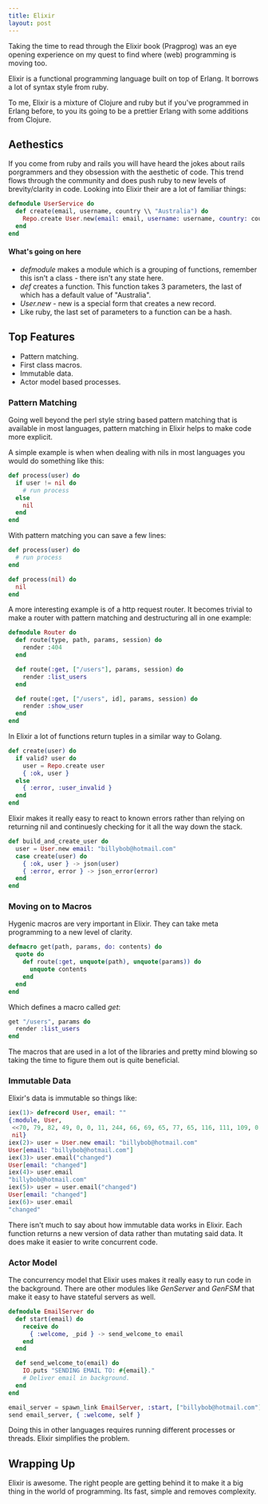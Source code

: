 ```yaml
---
title: Elixir
layout: post
---
```


Taking the time to read through the Elixir book (Pragprog) was an eye opening experience on my quest to find where (web) programming is moving too.

Elixir is a functional programming language built on top of Erlang. It borrows a lot of syntax style from ruby.

To me, Elixir is a mixture of Clojure and ruby but if you've programmed in Erlang before, to you its going to be a prettier Erlang with some additions from Clojure.

## Aethestics

If you come from ruby and rails you will have heard the jokes about rails porgrammers and they obsession with the aesthetic of code. This trend flows through the community and does push ruby to new levels of brevity/clarity in code. Looking into Elixir their are a lot of familiar things:

```elixir
defmodule UserService do
  def create(email, username, country \\ "Australia") do
    Repo.create User.new(email: email, username: username, country: country)
  end
end
```

#### What's going on here

- _defmodule_ makes a module which is a grouping of functions, remember this isn't a class - there isn't any state here.
- _def_ creates a function. This function takes 3 parameters, the last of which has a default value of "Australia".
- _User.new_ - new is a special form that creates a new record.
- Like ruby, the last set of parameters to a function can be a hash.

## Top Features

- Pattern matching.
- First class macros.
- Immutable data.
- Actor model based processes.

### Pattern Matching

Going well beyond the perl style string based pattern matching that is available in most languages, pattern matching in Elixir helps to make code more explicit.

A simple example is when when dealing with nils in most languages you would do something like this:

```elixir
def process(user) do
  if user != nil do
    # run process
  else
    nil
  end
end
```

With pattern matching you can save a few lines:

```elixir
def process(user) do
  # run process
end

def process(nil) do
  nil
end
```

A more interesting example is of a http request router. It becomes trivial to make a router with pattern matching and destructuring all in one example:

```elixir
defmodule Router do
  def route(type, path, params, session) do
    render :404
  end

  def route(:get, ["/users"], params, session) do
    render :list_users
  end

  def route(:get, ["/users", id], params, session) do
    render :show_user
  end
end
```

In Elixir a lot of functions return tuples in a similar way to Golang.

```elixir
def create(user) do
  if valid? user do
    user = Repo.create user
    { :ok, user }
  else
    { :error, :user_invalid }
  end
end
```

Elixir makes it really easy to react to known errors rather than relying on returning nil and continuesly checking for it all the way down the stack.

```elixir
def build_and_create_user do
  user = User.new email: "billybob@hotmail.com"
  case create(user) do
    { :ok, user } -> json(user)
    { :error, error } -> json_error(error)
  end
end
```

### Moving on to Macros

Hygenic macros are very important in Elixir. They can take meta programming to a new level of clarity.

```elixir
defmacro get(path, params, do: contents) do
  quote do
    def route(:get, unquote(path), unquote(params)) do
      unquote contents
    end
  end
end
```

Which defines a macro called _get_:

```elixir
get "/users", params do
  render :list_users
end
```

The macros that are used in a lot of the libraries and pretty mind blowing so taking the time to figure them out is quite beneficial.

### Immutable Data

Elixir's data is immutable so things like:

```elixir
iex(1)> defrecord User, email: ""
{:module, User,
 <<70, 79, 82, 49, 0, 0, 11, 244, 66, 69, 65, 77, 65, 116, 111, 109, 0, 0, 0, 225, 0, 0, 0, 26, 11, 69, 108, 105, 120, 105, 114, 46, 85, 115, 101, 114, 8, 95, 95, 105, 110, 102, 111, 95, 95, 4, 100, 111, 99, 115, ...>>,
 nil}
iex(2)> user = User.new email: "billybob@hotmail.com"
User[email: "billybob@hotmail.com"]
iex(3)> user.email("changed")
User[email: "changed"]
iex(4)> user.email
"billybob@hotmail.com"
iex(5)> user = user.email("changed")
User[email: "changed"]
iex(6)> user.email
"changed"
```

There isn't much to say about how immutable data works in Elixir. Each function returns a new version of data rather than mutating said data. It does make it easier to write concurrent code.

### Actor Model

The concurrency model that Elixir uses makes it really easy to run code in the background. There are other modules like _GenServer_ and _GenFSM_ that make it easy to have stateful servers as well.

```elixir
defmodule EmailServer do
  def start(email) do
    receive do
      { :welcome, _pid } -> send_welcome_to email
    end
  end

  def send_welcome_to(email) do
    IO.puts "SENDING EMAIL TO: #{email}."
    # Deliver email in background.
  end
end

email_server = spawn_link EmailServer, :start, ["billybob@hotmail.com"]
send email_server, { :welcome, self }
```

Doing this in other languages requires running different processes or threads. Elixir simplifies the problem.

## Wrapping Up

Elixir is awesome. The right people are getting behind it to make it a big thing in the world of programming. Its fast, simple and removes complexity.
